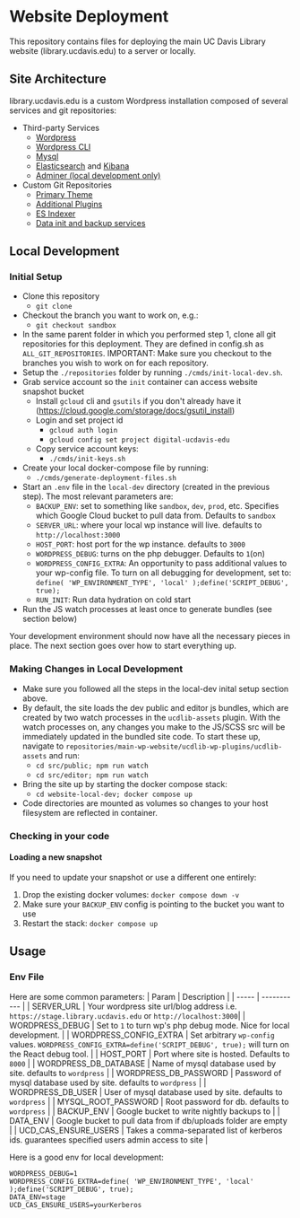 # Website Deployment
This repository contains files for deploying the main UC Davis Library website (library.ucdavis.edu) to a server or locally. 

## Site Architecture
library.ucdavis.edu is a custom Wordpress installation composed of several services and git repositories:
- Third-party Services
  - [Wordpress](https://developer.wordpress.org/)
  - [Wordpress CLI](https://wp-cli.org/)
  - [Mysql](https://www.mysql.com/)
  - [Elasticsearch](https://www.elastic.co/elasticsearch/) and [Kibana](https://www.elastic.co/kibana/)
  - [Adminer (local development only)](https://www.adminer.org/)
- Custom Git Repositories
  - [Primary Theme](https://github.com/UCDavisLibrary/ucdlib-theme-wp)
  - [Additional Plugins](https://github.com/UCDavisLibrary/ucdlib-wp-plugins)
  - [ES Indexer](https://github.com/UCDavisLibrary/main-wp-website/tree/stage/elastic-search)
  - [Data init and backup services](https://github.com/UCDavisLibrary/main-wp-website-deployment/tree/stage/init)

## Local Development

### Initial Setup
- Clone this repository
  - `git clone`
- Checkout the branch you want to work on, e.g.:
  - `git checkout sandbox`
- In the same parent folder in which you performed step 1, clone all git repositories for this deployment. They are defined in config.sh as `ALL_GIT_REPOSITORIES`. IMPORTANT: Make sure you checkout to the branches you wish to work on for each repository.
- Setup the `./repositories` folder by running `./cmds/init-local-dev.sh`. 
- Grab service account so the `init` container can access website snapshot bucket
  - Install `gcloud` cli and `gsutils` if you don't already have it (https://cloud.google.com/storage/docs/gsutil_install)
  - Login and set project id
    - `gcloud auth login`
    - `gcloud config set project digital-ucdavis-edu`
  - Copy service account keys: 
    - `./cmds/init-keys.sh`
- Create your local docker-compose file by running:
  - `./cmds/generate-deployment-files.sh`
- Start an `.env` file in the `local-dev` directory (created in the previous step). The most relevant parameters are:
  - `BACKUP_ENV`: set to something like `sandbox`, `dev`, `prod`, etc. Specifies which Google Cloud bucket to pull data from. Defaults to `sandbox`
  - `SERVER_URL`: where your local wp instance will live. defaults to `http://localhost:3000`
  - `HOST_PORT`: host port for the wp instance. defaults to `3000`
  - `WORDPRESS_DEBUG`: turns on the php debugger. Defaults to `1`(on)
  - `WORDPRESS_CONFIG_EXTRA`: An opportunity to pass additional values to your wp-config file. To turn on all debugging for development, set to: `define( 'WP_ENVIRONMENT_TYPE', 'local' );define('SCRIPT_DEBUG', true);`
  - `RUN_INIT`: Run data hydration on cold start
- Run the JS watch processes at least once to generate bundles (see section below)

Your development environment should now have all the necessary pieces in place. The next section goes over how to start everything up.

### Making Changes in Local Development
- Make sure you followed all the steps in the local-dev inital setup section above.
- By default, the site loads the dev public and editor js bundles, which are created by two watch processes in the `ucdlib-assets` plugin. With the watch processes on, any changes you make to the JS/SCSS src will be immediately updated in the bundled site code. To start these up, navigate to `repositories/main-wp-website/ucdlib-wp-plugins/ucdlib-assets` and run:
  - `cd src/public; npm run watch`
  - `cd src/editor; npm run watch`
- Bring the site up by starting the docker compose stack:
  - `cd website-local-dev; docker compose up`
- Code directories are mounted as volumes so changes to your host filesystem are reflected in container.

### Checking in your code

#### Loading a new snapshot
If you need to update your snapshot or use a different one entirely:
1. Drop the existing docker volumes: `docker compose down -v`
2. Make sure your `BACKUP_ENV` config is pointing to the bucket you want to use
3. Restart the stack: `docker compose up`
  

## Usage

### Env File
Here are some common parameters:
| Param | Description |
| ----- | ----------- |
| SERVER_URL | Your wordpress site url/blog address i.e. `https://stage.library.ucdavis.edu` or `http://localhost:3000`| 
| WORDPRESS_DEBUG | Set to `1` to turn wp's php debug mode. Nice for local development. |
| WORDPRESS_CONFIG_EXTRA | Set arbitrary `wp-config` values. `WORDPRESS_CONFIG_EXTRA=define('SCRIPT_DEBUG', true);` will turn on the React debug tool. |
| HOST_PORT | Port where site is hosted. Defaults to `8000` |
| WORDPRESS_DB_DATABASE | Name of mysql database used by site. defaults to `wordpress` |
| WORDPRESS_DB_PASSWORD | Password of mysql database used by site. defaults to `wordpress` |
| WORDPRESS_DB_USER | User of mysql database used by site. defaults to `wordpress` |
| MYSQL_ROOT_PASSWORD | Root password for db. defaults to `wordpress` |
| BACKUP_ENV | Google bucket to write nightly backups to |
| DATA_ENV | Google bucket to pull data from if db/uploads folder are empty |
| UCD_CAS_ENSURE_USERS | Takes a comma-separated list of kerberos ids. guarantees specified users admin access to site |

Here is a good env for local development:
```
WORDPRESS_DEBUG=1
WORDPRESS_CONFIG_EXTRA=define( 'WP_ENVIRONMENT_TYPE', 'local' );define('SCRIPT_DEBUG', true);
DATA_ENV=stage
UCD_CAS_ENSURE_USERS=yourKerberos
```


